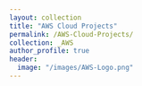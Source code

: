 ```yaml
---
layout: collection
title: "AWS Cloud Projects"
permalink: /AWS-Cloud-Projects/
collection: _AWS
author_profile: true
header:
  image: "/images/AWS-Logo.png"
---
```


